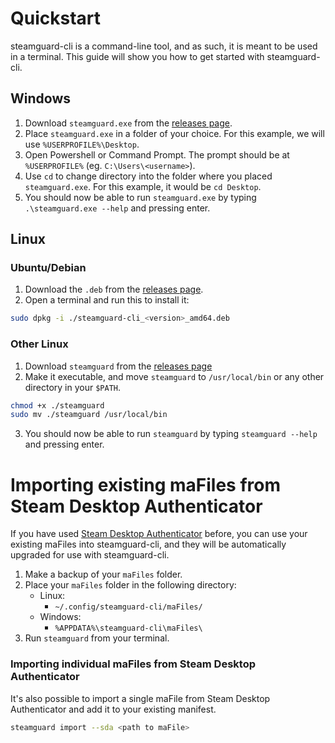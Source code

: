 # Quickstart

steamguard-cli is a command-line tool, and as such, it is meant to be used in a terminal. This guide will show you how to get started with steamguard-cli.

## Windows

1. Download `steamguard.exe` from the [releases page][releases].
2. Place `steamguard.exe` in a folder of your choice. For this example, we will use `%USERPROFILE%\Desktop`.
3. Open Powershell or Command Prompt. The prompt should be at `%USERPROFILE%` (eg. `C:\Users\<username>`).
4. Use `cd` to change directory into the folder where you placed `steamguard.exe`. For this example, it would be `cd Desktop`.
5. You should now be able to run `steamguard.exe` by typing `.\steamguard.exe --help` and pressing enter.

## Linux

### Ubuntu/Debian

1. Download the `.deb` from the [releases page][releases].
2. Open a terminal and run this to install it:
```bash
sudo dpkg -i ./steamguard-cli_<version>_amd64.deb
```

### Other Linux

1. Download `steamguard` from the [releases page][releases]
2. Make it executable, and move `steamguard` to `/usr/local/bin` or any other directory in your `$PATH`.
```bash
chmod +x ./steamguard
sudo mv ./steamguard /usr/local/bin
```
3. You should now be able to run `steamguard` by typing `steamguard --help` and pressing enter.

# Importing existing maFiles from Steam Desktop Authenticator

If you have used [Steam Desktop Authenticator][SDA] before, you can use your existing maFiles into steamguard-cli, and they will be automatically upgraded for use with steamguard-cli.

1. Make a backup of your `maFiles` folder.
2. Place your `maFiles` folder in the following directory:
	- Linux:
		- `~/.config/steamguard-cli/maFiles/`
	- Windows:
		- `%APPDATA%\steamguard-cli\maFiles\`
3. Run `steamguard` from your terminal.


### Importing individual maFiles from Steam Desktop Authenticator

It's also possible to import a single maFile from Steam Desktop Authenticator and add it to your existing manifest.

```bash
steamguard import --sda <path to maFile>
```

[SDA]: https://github.com/Jessecar96/SteamDesktopAuthenticator
[releases]: http://github.com/dyc3/steamguard-cli/releases
